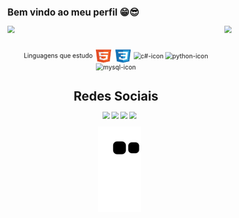 ## Bem vindo ao meu perfil 😁😎

<div>
  
  <img  height="180em" src="https://github-readme-stats.vercel.app/api?username=Leandr0Dinizz&show_icons=true&theme=dracula&include_all_commits=true&count_private=true"/>
  <img align="right" height="180em" src="https://github-readme-stats.vercel.app/api/top-langs/?username=Leandr0Dinizz&layout=compact&langs_count=16&theme=dracula"/>
</div>
<br>



<div  align="center"> 
  <div style="display: inline_block"><br>
    <img align="left"  ![agr vai](https://github.com/Leandr0Dinizz/Leandr0Dinizz/assets/123025975/34d4e9c7-ce1d-4390-ba6a-1622b6c5b1d0)
    <h1 align="center"> Linguagens que estudo</h1>
    <img align="center" height="30" width="40" alt="html-icon" src="https://raw.githubusercontent.com/devicons/devicon/master/icons/html5/html5-original.svg">
    <img align="center" height="30" width="40" alt="css-icon" src="https://raw.githubusercontent.com/devicons/devicon/master/icons/css3/css3-original.svg">
    <img align="center" height="30" width="40" alt="c#-icon"  src="https://cdn.jsdelivr.net/gh/devicons/devicon/icons/csharp/csharp-original.svg" />
    <img align="center" height="30" width="40" alt="python-icon" src="https://cdn.jsdelivr.net/gh/devicons/devicon/icons/python/python-original.svg"/>
    <img align="center" height="30" width="40" alt="mysql-icon" src="https://cdn.jsdelivr.net/gh/devicons/devicon/icons/mysql/mysql-original.svg" /> 
   </div>

  <h1 align="center">Redes Sociais</h1>
<div> 
  <a href="https://instagram.com/leandroo_dinizzz" target="_blank"><img src="https://img.shields.io/badge/-Instagram-%23E4405F?style=for-the-badge&logo=instagram&logoColor=white" target="_blank"></a>
 <a href="https://discord.gg/293082446843609089" target="_blank"><img src="https://img.shields.io/badge/Discord-7289DA?style=for-the-badge&logo=discord&logoColor=white" target="_blank"></a> 
  <a href = "leandrodark86@gmail.com"><img src="https://img.shields.io/badge/-Gmail-%23333?style=for-the-badge&logo=gmail&logoColor=white" target="_blank"></a>
  <a href="https://www.linkedin.com/in/leandro-diniz-31532b196/" target="_blank"><img src="https://img.shields.io/badge/-LinkedIn-%230077B5?style=for-the-badge&logo=linkedin&logoColor=white" target="_blank"></a> 
 </div>

![Snake animation](https://github.com/Leandr0Dinizz/Leandr0Dinizz/blob/output/github-contribution-grid-snake.svg)
